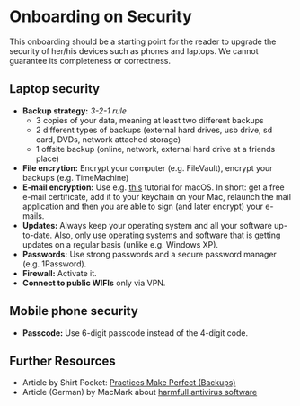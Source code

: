# Onboarding on Security

This onboarding should be a starting point for the reader to upgrade the
security of her/his devices such as phones and laptops. We cannot guarantee its
completeness or correctness.

## Laptop security

- **Backup strategy:** *3-2-1 rule*
  - 3 copies of your data, meaning at least two different backups
  - 2 different types of backups (external hard drives, usb drive, sd card, DVDs, network attached storage)
  - 1 offsite backup (online, network, external hard drive at a friends place)
- **File encrytion:** Encrypt your computer (e.g. FileVault), encrypt your backups (e.g. TimeMachine)
- **E-mail encryption:** Use e.g. [this](https://www.macobserver.com/tips/quick-tip/macos-using-email-encryption-apples-mail/) tutorial for macOS. In short: get a free e-mail certificate, add it to your keychain on your Mac, relaunch the mail application and then you are able to sign (and later encrypt) your e-mails.
- **Updates:** Always keep your operating system and all your software up-to-date. Also, only use operating systems and software that is getting updates on a regular basis (unlike e.g. Windows XP).
- **Passwords:** Use strong passwords and a secure password manager (e.g. 1Password).
- **Firewall:** Activate it.
- **Connect to public WIFIs** only via VPN.


## Mobile phone security

- **Passcode:** Use 6-digit passcode instead of the 4-digit code.


## Further Resources

* Article by Shirt Pocket: [Practices Make Perfect (Backups)](https://www.shirt-pocket.com/blog/index.php/shadedgrey/practices_make_perfect_backups/)
* Article (German) by MacMark about [harmfull antivirus software](http://www.macmark.de/blog/osx_blog_2017-07-a.php)
